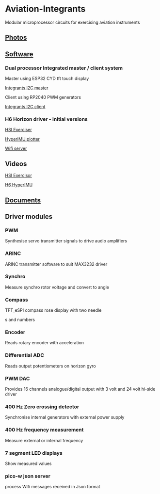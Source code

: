 # Aviation-Integrants
Modular microprocessor circuits for exercising aviation instruments


## [Photos](./images)

## [Software](./software)

### Dual processor Integrated master / client system

Master using ESP32 CYD tft touch display

[Integrants I2C master](./software/CYD_I2C_master)

Client using RP2040 PWM generators

[Integrants I2C client](./software/MULTI_I2C_client)

### H6 Horizon driver - initial versions

[HSI Exerciser](./software/DIAG_HSI_Exerciser)

[HyperIMU plotter](./software/picow_hyperimu_plotter)

[Wifi server](./software/DAIG_i2c_slave)

## Videos

[HSI Exercisor](https://youtube.com/shorts/Rt51kpNWBBE)

[H6 HyperIMU](https://youtube.com/shorts/gqmefr7U4pM)

## [Documents](./documents)

## Driver modules

### PWM

Synthesise servo transmitter signals to drive audio amplifiers

### ARINC

ARINC transmitter software to suit MAX3232 driver

### Synchro

Measure synchro rotor voltage and convert to angle

### Compass

TFT_eSPI compass rose display with two needle

s and numbers

### Encoder

Reads rotary encoder with acceleration

### Differential ADC

Reads output potentiometers on horizon gyro

### PWM DAC

Provides 16 channels analogue/digital output with 3 volt and 24 volt hi-side driver

### 400 Hz Zero crossing detector

Synchronise internal generators with external power supply

### 400 Hz frequency measurement

Measure external or internal frequency

### 7 segment LED displays

Show measured values

### pico-w json server

process Wifi messages received in Json format



